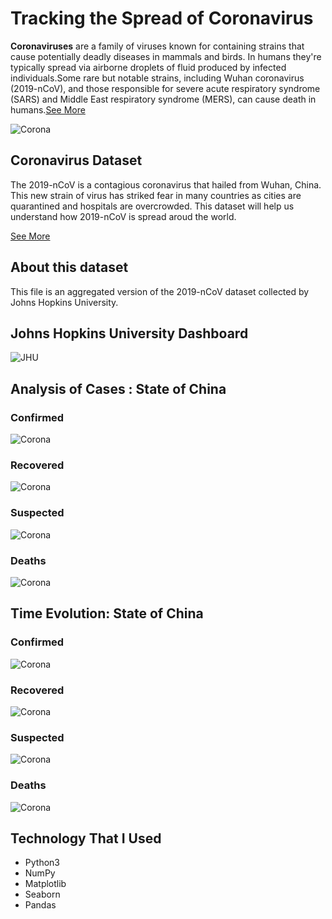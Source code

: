 # Tracking the Spread of Coronavirus
**Coronaviruses** are a family of viruses known for containing strains that cause potentially deadly diseases in mammals and birds. In humans they're typically spread via airborne droplets of fluid produced by infected individuals.Some rare but notable strains, including Wuhan coronavirus (2019-nCoV), and those responsible for severe acute respiratory syndrome (SARS) and Middle East respiratory syndrome (MERS), can cause death in humans.[See More](https://www.sciencealert.com/coronavirus)

![Corona](./figs/corona.png)
## Coronavirus Dataset
The 2019-nCoV is a contagious coronavirus that hailed from Wuhan, China. This new strain of virus has striked fear in many countries as cities are quarantined and hospitals are overcrowded. This dataset will help us understand how 2019-nCoV is spread aroud the world.

[See More](https://www.kaggle.com/brendaso/2019-coronavirus-dataset-01212020-01262020#2019_nC0v_20200121_20200126%20-%20SUMMARY.csv)

## About this dataset
This file is an aggregated version of the 2019-nCoV dataset collected by Johns Hopkins University.

## Johns Hopkins University Dashboard
![JHU](./figs/jhu.png)

## Analysis of Cases : State of China 
### Confirmed 
![Corona](figs/confirmed.png)
### Recovered
![Corona](figs/recovered.png)
### Suspected
![Corona](figs/suspected.png)
### Deaths
![Corona](figs/deaths.png)

## Time Evolution: State of China 
### Confirmed
![Corona](figs/te_confirmed.png)
### Recovered
![Corona](figs/te_recovered.png)
### Suspected 
![Corona](figs/te_suspected.png)
### Deaths 
![Corona](figs/te_deaths.png)


## Technology That I Used
- Python3 
- NumPy
- Matplotlib
- Seaborn 
- Pandas